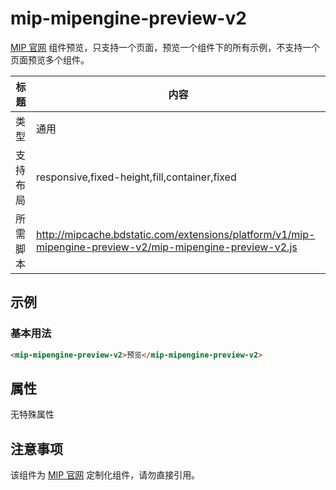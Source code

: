 # mip-mipengine-preview-v2

[MIP 官网](https://www.mipengine.org/) 组件预览，只支持一个页面，预览一个组件下的所有示例，不支持一个页面预览多个组件。

标题|内容
----|----
类型|通用
支持布局|responsive,fixed-height,fill,container,fixed
所需脚本|http://mipcache.bdstatic.com/extensions/platform/v1/mip-mipengine-preview-v2/mip-mipengine-preview-v2.js

## 示例

### 基本用法
```html
<mip-mipengine-preview-v2>预览</mip-mipengine-preview-v2>
```

## 属性

无特殊属性

## 注意事项

该组件为 [MIP 官网](https://www.mipengine.org/) 定制化组件，请勿直接引用。